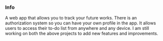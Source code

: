 ### Info
A web app that allows you to track your future works. There is an authorization system so you can have your own profile in the app. It allows users to access their to-do list from anywhere and any device. I am still working on both the above projects to add new features and improvements.
